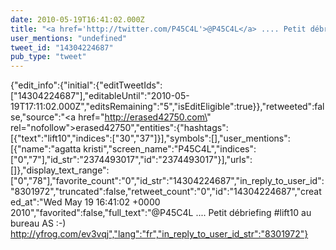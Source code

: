 ```yaml
---
date: 2010-05-19T16:41:02.000Z
title: "<a href='http://twitter.com/P45C4L'>@P45C4L</a> .... Petit débriefing #lift10 au bureau AS :-) http://yfrog.com/ev3vqj″"
user_mentions: "undefined"
tweet_id: "14304224687"
pub_type: "tweet"
---
```

{"edit_info":{"initial":{"editTweetIds":["14304224687"],"editableUntil":"2010-05-19T17:11:02.000Z","editsRemaining":"5","isEditEligible":true}},"retweeted":false,"source":"<a href=\"http://erased42750.com\" rel=\"nofollow\">erased42750</a>","entities":{"hashtags":[{"text":"lift10","indices":["30","37"]}],"symbols":[],"user_mentions":[{"name":"agatta kristi","screen_name":"P45C4L","indices":["0","7"],"id_str":"2374493017","id":"2374493017"}],"urls":[]},"display_text_range":["0","78"],"favorite_count":"0","id_str":"14304224687","in_reply_to_user_id":"8301972","truncated":false,"retweet_count":"0","id":"14304224687","created_at":"Wed May 19 16:41:02 +0000 2010","favorited":false,"full_text":"@P45C4L .... Petit débriefing #lift10 au bureau AS :-) http://yfrog.com/ev3vqj","lang":"fr","in_reply_to_user_id_str":"8301972"}
